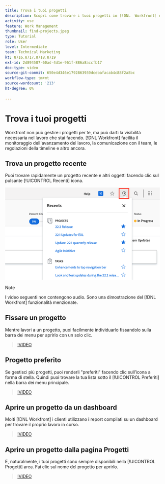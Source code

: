```yaml
---
title: Trova i tuoi progetti
description: Scopri come trovare i tuoi progetti in [!DNL  Workfront] utilizzo di pin, preferiti, dashboard e [!UICONTROL Progetti] pagina.
activity: use
feature: Work Management
thumbnail: find-projects.jpeg
type: Tutorial
role: User
level: Intermediate
team: Technical Marketing
kt: 8716,8717,8718,8719
exl-id: 2d894587-60ad-4d1e-961f-886a8accfb17
doc-type: video
source-git-commit: 650e4d346e1792863930dcebafacab4c88f2a8bc
workflow-type: tm+mt
source-wordcount: '213'
ht-degree: 0%

---
```


# Trova i tuoi progetti

Workfront non può gestire i progetti per te, ma può darti la visibilità necessaria nel lavoro che stai facendo. [!DNL Workfront] facilita il monitoraggio dell&#39;avanzamento del lavoro, la comunicazione con il team, le regolazioni della timeline e altro ancora.

<!---
In this section, you will learn how to:

Find your projects in [!DNL Workfront]
Make your project visible to stakeholders
Find project communications
Use [!DNL Workfront] features when reviewing the task list to monitor project progress
--->

## Trova un progetto recente

Puoi trovare rapidamente un progetto recente e altri oggetti facendo clic sul pulsante [!UICONTROL Recenti] icona.

![[!UICONTROL Stato] campo espanso nell’intestazione del progetto](assets/recents.png)

>[!NOTE]
>
>I video seguenti non contengono audio. Sono una dimostrazione del [!DNL Workfront] funzionalità menzionate.

## Fissare un progetto

Mentre lavori a un progetto, puoi facilmente individuarlo fissandolo sulla barra dei menu per aprirlo con un solo clic.

>[!VIDEO](https://video.tv.adobe.com/v/335038/?quality=12&learn=on)

## Progetto preferito

Se gestisci più progetti, puoi renderli &quot;preferiti&quot; facendo clic sull’icona a forma di stella. Quindi puoi trovare la tua lista sotto il [!UICONTROL Preferiti] nella barra dei menu principale.

>[!VIDEO](https://video.tv.adobe.com/v/335039/?quality=12&learn=on)


## Aprire un progetto da un dashboard

Molti [!DNL Workfront] i clienti utilizzano i report compilati su un dashboard per trovare il proprio lavoro in corso.

>[!VIDEO](https://video.tv.adobe.com/v/335041/?quality=12&learn=on)


## Aprire un progetto dalla pagina Progetti

E, naturalmente, i tuoi progetti sono sempre disponibili nella [!UICONTROL Progetti] area. Fai clic sul nome del progetto per aprirlo.

>[!VIDEO](https://video.tv.adobe.com/v/335040/?quality=12&learn=on)
